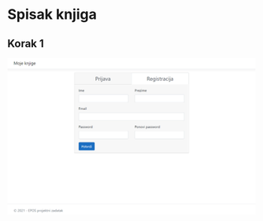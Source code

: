 # Spisak knjiga

## Korak 1
![Korak1](https://github.com/igornedovic/SpisakKnjiga/blob/master/EPOSProjektni/wwwroot/image/steps/Korak1.PNG?raw=true)
